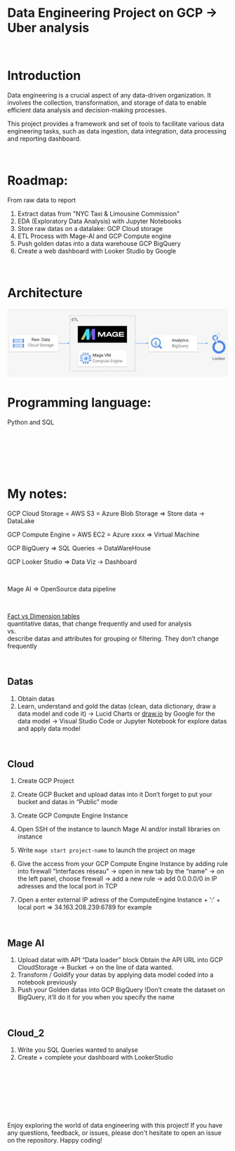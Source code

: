 # Data Engineering Project on GCP -> Uber analysis

<br>

# Introduction
Data engineering is a crucial aspect of any data-driven organization. It involves the collection, transformation, and storage of data to enable efficient data analysis and decision-making processes.

This project provides a framework and set of tools to facilitate various data engineering tasks, such as data ingestion, data integration, data processing and reporting dashboard.

<br>

# Roadmap:
From raw data to report

1. Extract datas from "NYC Taxi & Limousine Commission"
2. EDA (Exploratory Data Analysis) with Jupyter Notebooks
3. Store raw datas on a datalake: GCP Cloud storage
4. ETL Process with Mage-AI and GCP Compute engine
5. Push golden datas into a data warehouse GCP BigQuery
6. Create a web dashboard with Looker Studio by Google

<br>


# Architecture
<img src="img\final_project_architecture.jpg">

<br>


# Programming language:
Python and SQL

<br>
<br>
<br>
<br>
<br>

# My notes:
GCP Cloud Storage = AWS S3 = Azure Blob Storage
⇒ Store data → DataLake
<br>

GCP Compute Engine = AWS EC2 = Azure xxxx
⇒ Virtual Machine
<br>

GCP BigQuery 
⇒ SQL Queries → DataWareHouse
<br>

GCP Looker Studio
⇒ Data Viz → Dashboard

<br>

Mage AI
⇒ OpenSource data pipeline

<br>

<ins>Fact vs Dimension tables</ins><br>
quantitative datas, that change frequently and used for analysis<br>
vs.<br>
describe datas and attributes for grouping or filtering. They don’t change frequently

<br>

## Datas

1. Obtain datas
2. Learn, understand and gold the datas (clean, data dictionary, draw a data model and code it)
→ Lucid Charts or [draw.io](http://draw.io) by Google for the data model
→ Visual Studio Code or Jupyter Notebook for explore datas and apply data model

<br>

## Cloud

1. Create GCP Project
2. Create GCP Bucket and upload datas into it
Don’t forget to put your bucket and datas in “Public” mode
3. Create GCP Compute Engine Instance
4. Open SSH of the instance to launch Mage AI and/or install libraries on instance

1. Write `mage start project-name` to launch the project on mage 
2. Give the access from your GCP Compute Engine Instance by adding rule into firewall 
”Interfaces réseau” → open in new tab by the “name”  → on the left panel, choose firewall → add a new rule → add 0.0.0.0/0 in IP adresses and the local port in TCP
3. Open a enter external IP adress of the ComputeEngine Instance + ‘:’ + local port
⇒ 34.163.208.239:6789 for example

<br>

## Mage AI

1. Upload datat with API “Data loader” block
Obtain the API URL into GCP CloudStorage → Bucket → on the line of data wanted.
2. Transform / Goldify your datas by applying data model coded into a notebook previously 
3. Push your Golden datas into GCP BigQuery
!Don’t create the dataset on BigQuery, it’ll do it for you when you specify the name

<br>

## Cloud_2

1. Write you SQL Queries wanted to analyse
2. Create + complete your dashboard with LookerStudio

<br>
<br>
<br>
<br>
<br>

#
Enjoy exploring the world of data engineering with this project! If you have any questions, feedback, or issues, please don't hesitate to open an issue on the repository. Happy coding!
